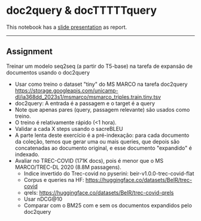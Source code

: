 # doc2query & docTTTTTquery

This notebook has a [slide presentation](https://docs.google.com/presentation/d/1XZbyqGarvTGttAXy9yPHVQUH2zLxuwg_GPrZSkSIF_A/edit?usp=sharing) as report.

---

## Assignment

Treinar um modelo seq2seq (a partir do T5-base) na tarefa de expansão de documentos usando o doc2query

- Usar como treino o dataset "tiny" do MS MARCO na tarefa doc2query
https://storage.googleapis.com/unicamp-dl/ia368dd_2023s1/msmarco/msmarco_triples.train.tiny.tsv
- doc2query: A entrada é a passagem e o target é a query
- Note que apenas pares (query, passagem relevante) são usados como treino.
- O treino é relativamente rápido (<1 hora).
- Validar a cada X steps usando o sacreBLEU 
- A parte lenta deste exercício é a pré-indexação: para cada documento da coleção, temos que gerar uma ou mais queries, que depois são concatenadas ao documento original, e esse documento "expandido" é indexado.
- Avaliar no TREC-COVID (171K docs), pois é menor que o MS MARCO/TREC-DL 2020 (8.8M passagens). 
    - Indice invertido do Trec-covid no pyserini: beir-v1.0.0-trec-covid-flat
    - Corpus e queries na HF: https://huggingface.co/datasets/BeIR/trec-covid
    - qrels: https://huggingface.co/datasets/BeIR/trec-covid-qrels
    - Usar nDCG@10
    - Comparar com o BM25 com e sem os documentos expandidos pelo doc2query

